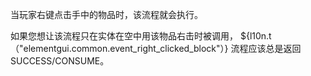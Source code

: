 当玩家右键点击手中的物品时，该流程就会执行。

如果您想让该流程只在实体在空中用该物品右击时被调用， ${l10n.t（"elementgui.common.event_right_clicked_block"）} 流程应该总是返回 SUCCESS/CONSUME。